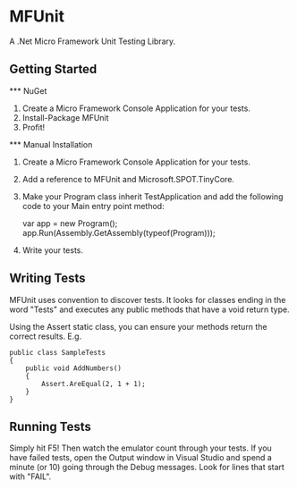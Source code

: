 MFUnit
======

A .Net Micro Framework Unit Testing Library.

Getting Started
---------------

*** NuGet
1. Create a Micro Framework Console Application for your tests.
2. Install-Package MFUnit
3. Profit!

*** Manual Installation

1. Create a Micro Framework Console Application for your tests.
2. Add a reference to MFUnit and Microsoft.SPOT.TinyCore.
3. Make your Program class inherit TestApplication and add the following code to your Main entry point method:

	var app = new Program();
	app.Run(Assembly.GetAssembly(typeof(Program)));

4. Write your tests.

Writing Tests
-------------

MFUnit uses convention to discover tests. It looks for classes ending in the word "Tests" and executes any public methods that have a void return type.

Using the Assert static class, you can ensure your methods return the correct results. E.g.

	public class SampleTests
	{
		public void AddNumbers()
		{
			Assert.AreEqual(2, 1 + 1);
		}
	}

Running Tests
-------------

Simply hit F5! Then watch the emulator count through your tests. If you have failed tests, open the Output window in Visual Studio and spend a minute (or 10) going through the Debug messages. Look for lines that start with "FAIL".
